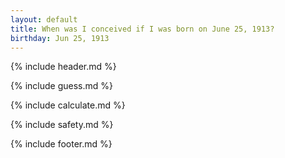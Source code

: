 ```yaml
---
layout: default
title: When was I conceived if I was born on June 25, 1913?
birthday: Jun 25, 1913
---
```


{% include header.md %}

{% include guess.md %}

{% include calculate.md %}

{% include safety.md %}

{% include footer.md %}



